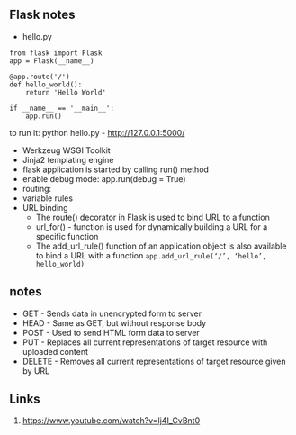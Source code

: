 ## Flask notes
- hello.py
```
from flask import Flask
app = Flask(__name__)

@app.route('/')
def hello_world():
    return 'Hello World'

if __name__ == '__main__':
    app.run()
```
to run it: python hello.py - http://127.0.0.1:5000/ 

- Werkzeug WSGI Toolkit
- Jinja2 templating engine
- flask application is started by calling run() method
- enable debug mode:  app.run(debug = True)
- routing: 
- variable rules
- URL binding
    - The route() decorator in Flask is used to bind URL to a function
    - url_for() - function is used for dynamically building a URL for a specific function
    - The add_url_rule() function of an application object is also available to bind a URL with a function
        ```app.add_url_rule(‘/’, ‘hello’, hello_world)```

## notes
- GET  - Sends data in unencrypted form to server
- HEAD - Same as GET, but without response body
- POST - Used to send HTML form data to server
- PUT  - Replaces all current representations of target resource with uploaded content
- DELETE - Removes all current representations of target resource given by URL













## Links
1. https://www.youtube.com/watch?v=lj4I_CvBnt0
